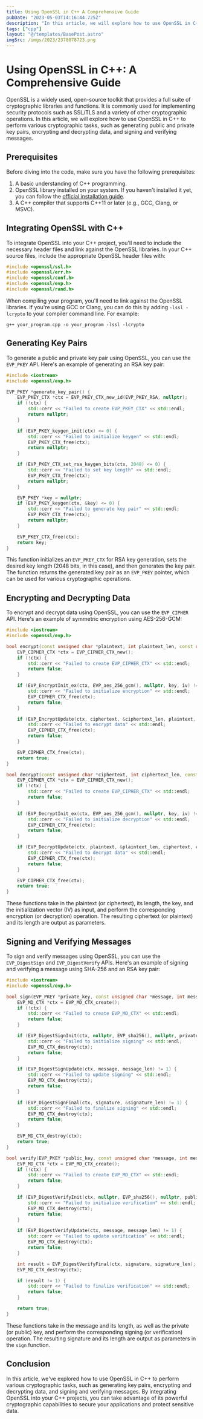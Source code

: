 ```yaml
---
title: Using OpenSSL in C++ A Comprehensive Guide
pubDate: "2023-05-03T14:16:44.725Z"
description: "In this article, we will explore how to use OpenSSL in C++ to perform various cryptographic tasks, such as generating public and private key pairs, encrypting and decrypting data, and signing and verifying messages."
tags: ["cpp"]
layout: "@/templates/BasePost.astro"
imgSrc: /imgs/2023/2378078723.png
---
```

# Using OpenSSL in C++: A Comprehensive Guide

OpenSSL is a widely used, open-source toolkit that provides a full suite of cryptographic libraries and functions. It is commonly used for implementing security protocols such as SSL/TLS and a variety of other cryptographic operations. In this article, we will explore how to use OpenSSL in C++ to perform various cryptographic tasks, such as generating public and private key pairs, encrypting and decrypting data, and signing and verifying messages.

## Prerequisites

Before diving into the code, make sure you have the following prerequisites:

1. A basic understanding of C++ programming.
2. OpenSSL library installed on your system. If you haven't installed it yet, you can follow the [official installation guide](https://www.openssl.org/source/).
3. A C++ compiler that supports C++11 or later (e.g., GCC, Clang, or MSVC).

## Integrating OpenSSL with C++

To integrate OpenSSL into your C++ project, you'll need to include the necessary header files and link against the OpenSSL libraries. In your C++ source files, include the appropriate OpenSSL header files with:

```cpp
#include <openssl/ssl.h>
#include <openssl/err.h>
#include <openssl/conf.h>
#include <openssl/evp.h>
#include <openssl/rand.h>
```

When compiling your program, you'll need to link against the OpenSSL libraries. If you're using GCC or Clang, you can do this by adding `-lssl -lcrypto` to your compiler command line. For example:

```
g++ your_program.cpp -o your_program -lssl -lcrypto
```

## Generating Key Pairs

To generate a public and private key pair using OpenSSL, you can use the `EVP_PKEY` API. Here's an example of generating an RSA key pair:

```cpp
#include <iostream>
#include <openssl/evp.h>

EVP_PKEY *generate_key_pair() {
    EVP_PKEY_CTX *ctx = EVP_PKEY_CTX_new_id(EVP_PKEY_RSA, nullptr);
    if (!ctx) {
        std::cerr << "Failed to create EVP_PKEY_CTX" << std::endl;
        return nullptr;
    }

    if (EVP_PKEY_keygen_init(ctx) <= 0) {
        std::cerr << "Failed to initialize keygen" << std::endl;
        EVP_PKEY_CTX_free(ctx);
        return nullptr;
    }

    if (EVP_PKEY_CTX_set_rsa_keygen_bits(ctx, 2048) <= 0) {
        std::cerr << "Failed to set key length" << std::endl;
        EVP_PKEY_CTX_free(ctx);
        return nullptr;
    }

    EVP_PKEY *key = nullptr;
    if (EVP_PKEY_keygen(ctx, &key) <= 0) {
        std::cerr << "Failed to generate key pair" << std::endl;
        EVP_PKEY_CTX_free(ctx);
        return nullptr;
    }

    EVP_PKEY_CTX_free(ctx);
    return key;
}
```

This function initializes an `EVP_PKEY_CTX` for RSA key generation, sets the desired key length (2048 bits, in this case), and then generates the key pair. The function returns the generated key pair as an `EVP_PKEY` pointer, which can be used for various cryptographic operations.

## Encrypting and Decrypting Data

To encrypt and decrypt data using OpenSSL, you can use the `EVP_CIPHER` API. Here's an example of symmetric encryption using AES-256-GCM:

```cpp
#include <iostream>
#include <openssl/evp.h>

bool encrypt(const unsigned char *plaintext, int plaintext_len, const unsigned char *key, const unsigned char *iv, unsigned char *ciphertext, int &ciphertext_len) {
    EVP_CIPHER_CTX *ctx = EVP_CIPHER_CTX_new();
    if (!ctx) {
        std::cerr << "Failed to create EVP_CIPHER_CTX" << std::endl;
        return false;
    }

    if (EVP_EncryptInit_ex(ctx, EVP_aes_256_gcm(), nullptr, key, iv) != 1) {
        std::cerr << "Failed to initialize encryption" << std::endl;
        EVP_CIPHER_CTX_free(ctx);
        return false;
    }

    if (EVP_EncryptUpdate(ctx, ciphertext, &ciphertext_len, plaintext, plaintext_len) != 1) {
        std::cerr << "Failed to encrypt data" << std::endl;
        EVP_CIPHER_CTX_free(ctx);
        return false;
    }

    EVP_CIPHER_CTX_free(ctx);
    return true;
}

bool decrypt(const unsigned char *ciphertext, int ciphertext_len, const unsigned char *key, const unsigned char *iv, unsigned char *plaintext, int &plaintext_len) {
    EVP_CIPHER_CTX *ctx = EVP_CIPHER_CTX_new();
    if (!ctx) {
        std::cerr << "Failed to create EVP_CIPHER_CTX" << std::endl;
        return false;
    }

    if (EVP_DecryptInit_ex(ctx, EVP_aes_256_gcm(), nullptr, key, iv) != 1) {
        std::cerr << "Failed to initialize decryption" << std::endl;
        EVP_CIPHER_CTX_free(ctx);
        return false;
    }

    if (EVP_DecryptUpdate(ctx, plaintext, &plaintext_len, ciphertext, ciphertext_len) != 1) {
        std::cerr << "Failed to decrypt data" << std::endl;
        EVP_CIPHER_CTX_free(ctx);
        return false;
    }

    EVP_CIPHER_CTX_free(ctx);
    return true;
}
```

These functions take in the plaintext (or ciphertext), its length, the key, and the initialization vector (IV) as input, and perform the corresponding encryption (or decryption) operation. The resulting ciphertext (or plaintext) and its length are output as parameters.

## Signing and Verifying Messages

To sign and verify messages using OpenSSL, you can use the `EVP_DigestSign` and `EVP_DigestVerify` APIs. Here's an example of signing and verifying a message using SHA-256 and an RSA key pair:

```cpp
#include <iostream>
#include <openssl/evp.h>

bool sign(EVP_PKEY *private_key, const unsigned char *message, int message_len, unsigned char *signature, unsigned int &signature_len) {
    EVP_MD_CTX *ctx = EVP_MD_CTX_create();
    if (!ctx) {
        std::cerr << "Failed to create EVP_MD_CTX" << std::endl;
        return false;
    }

    if (EVP_DigestSignInit(ctx, nullptr, EVP_sha256(), nullptr, private_key) != 1) {
        std::cerr << "Failed to initialize signing" << std::endl;
        EVP_MD_CTX_destroy(ctx);
        return false;
    }

    if (EVP_DigestSignUpdate(ctx, message, message_len) != 1) {
        std::cerr << "Failed to update signing" << std::endl;
        EVP_MD_CTX_destroy(ctx);
        return false;
    }

    if (EVP_DigestSignFinal(ctx, signature, &signature_len) != 1) {
        std::cerr << "Failed to finalize signing" << std::endl;
        EVP_MD_CTX_destroy(ctx);
        return false;
    }

    EVP_MD_CTX_destroy(ctx);
    return true;
}

bool verify(EVP_PKEY *public_key, const unsigned char *message, int message_len, const unsigned char *signature, unsigned int signature_len) {
    EVP_MD_CTX *ctx = EVP_MD_CTX_create();
    if (!ctx) {
        std::cerr << "Failed to create EVP_MD_CTX" << std::endl;
        return false;
    }

    if (EVP_DigestVerifyInit(ctx, nullptr, EVP_sha256(), nullptr, public_key) != 1) {
        std::cerr << "Failed to initialize verification" << std::endl;
        EVP_MD_CTX_destroy(ctx);
        return false;
    }

    if (EVP_DigestVerifyUpdate(ctx, message, message_len) != 1) {
        std::cerr << "Failed to update verification" << std::endl;
        EVP_MD_CTX_destroy(ctx);
        return false;
    }

    int result = EVP_DigestVerifyFinal(ctx, signature, signature_len);
    EVP_MD_CTX_destroy(ctx);

    if (result != 1) {
        std::cerr << "Failed to finalize verification" << std::endl;
        return false;
    }

    return true;
}
```

These functions take in the message and its length, as well as the private (or public) key, and perform the corresponding signing (or verification) operation. The resulting signature and its length are output as parameters in the `sign` function.

## Conclusion

In this article, we've explored how to use OpenSSL in C++ to perform various cryptographic tasks, such as generating key pairs, encrypting and decrypting data, and signing and verifying messages. By integrating OpenSSL into your C++ projects, you can take advantage of its powerful cryptographic capabilities to secure your applications and protect sensitive data.
